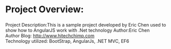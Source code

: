 # Project Overview:
###
Project Description:This is a sample project developed by Eric Chen used to show how to AngularJS work with .Net technology
Author:Eric Chen   
Author Blog: http://www.hitechchimp.com  
Technology utilized: BootStrap, AngularJs, .NET MVC, EF6

